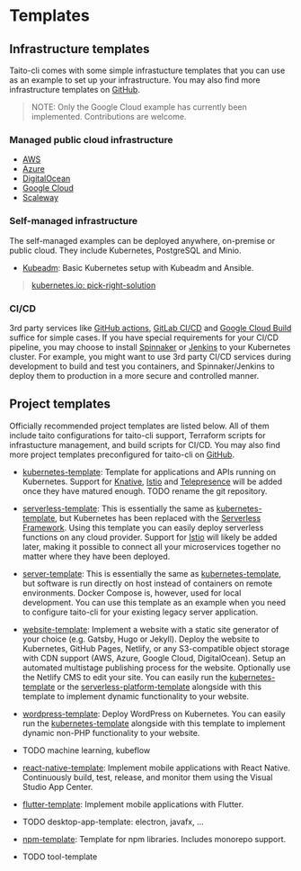 # Templates

## Infrastructure templates

Taito-cli comes with some simple infrastucture templates that you can use as an example to set up your infrastructure. You may also find more infrastructure templates on [GitHub](TODO).

> NOTE: Only the Google Cloud example has currently been implemented. Contributions are welcome.

### Managed public cloud infrastructure

* [AWS](https://github.com/TaitoUnited/taito-cli/tree/master/examples/zones/aws)
* [Azure](https://github.com/TaitoUnited/taito-cli/tree/master/examples/zones/azure)
* [DigitalOcean](https://github.com/TaitoUnited/taito-cli/tree/master/examples/zones/digital-ocean)
* [Google Cloud](https://github.com/TaitoUnited/taito-cli/tree/master/examples/zones/gcloud)
* [Scaleway](https://github.com/TaitoUnited/taito-cli/tree/master/examples/zones/scaleway)

### Self-managed infrastructure

The self-managed examples can be deployed anywhere, on-premise or public cloud. They include Kubernetes, PostgreSQL and Minio.

* [Kubeadm](https://github.com/TaitoUnited/taito-cli/tree/master/examples/zones/kubeadm): Basic Kubernetes setup with Kubeadm and Ansible.

> [kubernetes.io: pick-right-solution](https://kubernetes.io/docs/setup/pick-right-solution/)

### CI/CD

3rd party services like [GitHub actions](https://github.com/features/actions), [GitLab CI/CD](https://about.gitlab.com/product/continuous-integration/) and [Google Cloud Build](https://cloud.google.com/cloud-build/) suffice for simple cases. If you have special requirements for your CI/CD pipeline, you may choose to install [Spinnaker](https://github.com/helm/charts/tree/master/stable/spinnaker) or [Jenkins](https://github.com/helm/charts/tree/master/stable/jenkins) to your Kubernetes cluster. For example, you might want to use 3rd party CI/CD services during development to build and test you containers, and Spinnaker/Jenkins to deploy them to production in a more secure and controlled manner.

## Project templates

Officially recommended project templates are listed below. All of them include taito configurations for taito-cli support, Terraform scripts for infrastucture management, and build scripts for CI/CD. You may also find more project templates preconfigured for taito-cli on [GitHub](https://github.com/search?q=topic%3Ataito-template&type=Repositories).

* [kubernetes-template](https://github.com/TaitoUnited/server-template): Template for applications and APIs running on Kubernetes. Support for [Knative](https://pivotal.io/knative), [Istio](https://istio.io/) and [Telepresence](https://www.telepresence.io/) will be added once they have matured enough. TODO rename the git repository.

* [serverless-template](https://github.com/TaitoUnited/serverless-template): This is essentially the same as [kubernetes-template](https://github.com/TaitoUnited/server-template), but Kubernetes has been replaced with the [Serverless Framework](https://serverless.com/framework/). Using this template you can easily deploy serverless functions on any cloud provider. Support for [Istio](https://istio.io/) will likely be added later, making it possible to connect all your microservices together no matter where they have been deployed.

* [server-template](https://github.com/TaitoUnited/server-template): This is essentially the same as [kubernetes-template](https://github.com/TaitoUnited/server-template), but software is run directly on host instead of containers on remote environments. Docker Compose is, however, used for local development. You can use this template as an example when you need to configure taito-cli for your existing legacy server application.

* [website-template](https://github.com/TaitoUnited/website-template): Implement a website with a static site generator of your choice (e.g. Gatsby, Hugo or Jekyll). Deploy the website to Kubernetes, GitHub Pages, Netlify, or any S3-compatible object storage with CDN support (AWS, Azure, Google Cloud, DigitalOcean). Setup an automated multistage publishing process for the website. Optionally use the Netlify CMS to edit your site. You can easily run the [kubernetes-template](https://github.com/TaitoUnited/server-template) or the [serverless-platform-template](https://github.com/TaitoUnited/serverless-platform-template)
alongside with this template to implement dynamic functionality to your website.

* [wordpress-template](https://github.com/TaitoUnited/wordpress-template): Deploy WordPress on Kubernetes. You can easily run the [kubernetes-template](https://github.com/TaitoUnited/server-template) alongside with this template to implement dynamic non-PHP functionality to your website.

* TODO machine learning, kubeflow

* [react-native-template](https://github.com/TaitoUnited/react-native-template): Implement mobile applications with React Native. Continuously build, test, release, and monitor them using the Visual Studio App Center.

* [flutter-template](https://github.com/TaitoUnited/flutter-template): Implement mobile applications with Flutter.

* TODO desktop-app-template: electron, javafx, ...

* [npm-template](https://github.com/TaitoUnited/npm-template): Template for npm libraries. Includes monorepo support.

* TODO tool-template
